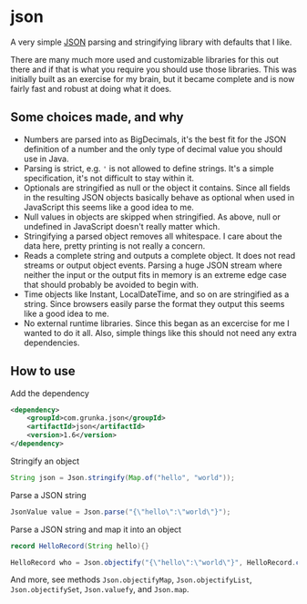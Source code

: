 # json
A very simple [JSON](https://www.json.org/) parsing and stringifying library with defaults that I like.

There are many much more used and customizable libraries for this out there and if that is what you require you should use those libraries. This was initially built as an exercise for my brain, but it became complete and is now fairly fast and robust at doing what it does.

## Some choices made, and why
- Numbers are parsed into as BigDecimals, it's the best fit for the JSON definition of a number and the only type of decimal value you should use in Java.
- Parsing is strict, e.g. `'` is not allowed to define strings. It's a simple specification, it's not difficult to stay within it.
- Optionals are stringified as null or the object it contains. Since all fields in the resulting JSON objects basically behave as optional when used in JavaScript this seems like a good idea to me.
- Null values in objects are skipped when stringified. As above, null or undefined in JavaScript doesn't really matter which.
- Stringifying a parsed object removes all whitespace. I care about the data here, pretty printing is not really a concern.
- Reads a complete string and outputs a complete object. It does not read streams or output object events. Parsing a huge JSON stream where neither the input or the output fits in memory is an extreme edge case that should probably be avoided to begin with.
- Time objects like Instant, LocalDateTime, and so on are stringified as a string. Since browsers easily parse the format they output this seems like a good idea to me.
- No external runtime libraries. Since this began as an excercise for me I wanted to do it all. Also, simple things like this should not need any extra dependencies.

## How to use

Add the dependency

```xml
<dependency>
    <groupId>com.grunka.json</groupId>
    <artifactId>json</artifactId>
    <version>1.6</version>
</dependency>
```

Stringify an object
```java
String json = Json.stringify(Map.of("hello", "world")); 
```

Parse a JSON string
```java
JsonValue value = Json.parse("{\"hello\":\"world\"}");
```

Parse a JSON string and map it into an object
```java
record HelloRecord(String hello){}

HelloRecord who = Json.objectify("{\"hello\":\"world\"}", HelloRecord.class);
```

And more, see methods `Json.objectifyMap`, `Json.objectifyList`, `Json.objectifySet`, `Json.valuefy`, and `Json.map`.
